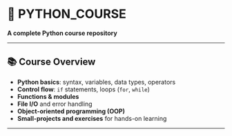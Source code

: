 # 🐍 PYTHON_COURSE

**A complete Python course repository**

---

## 📚 Course Overview

- **Python basics**: syntax, variables, data types, operators  
- **Control flow**: `if` statements, loops (`for`, `while`)  
- **Functions & modules**  
- **File I/O** and error handling  
- **Object-oriented programming (OOP)**   
- **Small-projects and exercises** for hands-on learning

---


